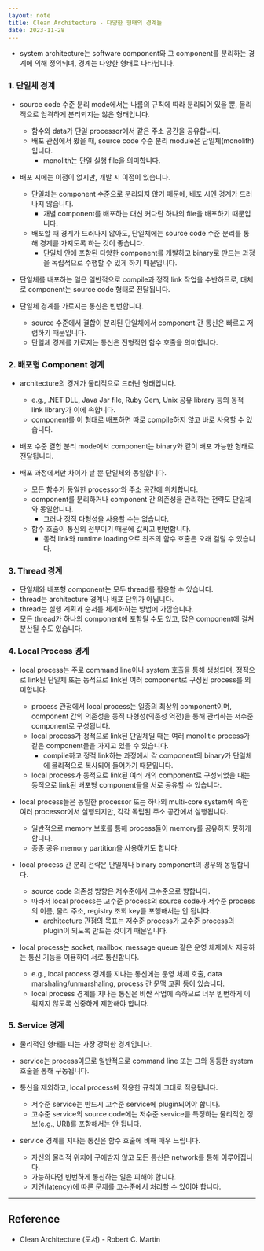 ```yaml
---
layout: note
title: Clean Architecture - 다양한 형태의 경계들
date: 2023-11-28
---
```





- system architecture는 software component와 그 component를 분리하는 경계에 의해 정의되며, 경계는 다양한 형태로 나타납니다.


### 1. 단일체 경계

- source code 수준 분리 mode에서는 나름의 규칙에 따라 분리되어 있을 뿐, 물리적으로 엄격하게 분리되지는 않은 형태입니다.
    - 함수와 data가 단일 processor에서 같은 주소 공간을 공유합니다.
    - 배포 관점에서 봤을 때, source code 수준 분리 module은 단일체(monolith)입니다.
        - monolith는 단일 실행 file을 의미합니다.

- 배포 시에는 이점이 없지만, 개발 시 이점이 있습니다.
    - 단일체는 component 수준으로 분리되지 않기 때문에, 배포 시엔 경계가 드러나지 않습니다.
        - 개별 component를 배포하는 대신 커다란 하나의 file을 배포하기 때문입니다.
    - 배포할 때 경계가 드러나지 않아도, 단일체에는 source code 수준 분리를 통해 경계를 가지도록 하는 것이 좋습니다.
        - 단일체 안에 포함된 다양한 component를 개발하고 binary로 만드는 과정을 독립적으로 수행할 수 있게 하기 때문입니다.

- 단일체를 배포하는 일은 일반적으로 compile과 정적 link 작업을 수반하므로, 대체로 component는 source code 형태로 전달됩니다.

- 단일체 경계를 가로지는 통신은 빈번합니다.
    - source 수준에서 결합이 분리된 단일체에서 component 간 통신은 빠르고 저렴하기 때문입니다.
    - 단일체 경계를 가로지는 통신은 전형적인 함수 호출을 의미합니다.


### 2. 배포형 Component 경계

- architecture의 경계가 물리적으로 드러난 형태입니다.
    - e.g., .NET DLL, Java Jar file, Ruby Gem, Unix 공유 library 등의 동적 link library가 이에 속합니다.
    - component를 이 형태로 배포하면 따로 compile하지 않고 바로 사용할 수 있습니다.

- 배포 수준 결합 분리 mode에서 component는 binary와 같이 배포 가능한 형태로 전달됩니다.

- 배포 과정에서만 차이가 날 뿐 단일체와 동일합니다.
    - 모든 함수가 동일한 processor와 주소 공간에 위치합니다.
    - component를 분리하거나 component 간 의존성을 관리하는 전략도 단일체와 동일합니다.
        - 그러나 정적 다형성을 사용할 수는 없습니다.
    - 함수 호출이 통신의 전부이기 때문에 값싸고 빈번합니다.
        - 동적 link와 runtime loading으로 최초의 함수 호출은 오래 걸릴 수 있습니다.


### 3. Thread 경계

- 단일체와 배포형 component는 모두 thread를 활용할 수 있습니다.
- thread는 architecture 경계나 배포 단위가 아닙니다.
- thread는 실행 계획과 순서를 체계화하는 방법에 가깝습니다.
- 모든 thread가 하나의 component에 포함될 수도 있고, 많은 component에 걸쳐 분산될 수도 있습니다.


### 4. Local Process 경계

- local process는 주로 command line이나 system 호출을 통해 생성되며, 정적으로 link된 단일체 또는 동적으로 link된 여러 component로 구성된 process를 의미합니다.
    - process 관점에서 local process는 일종의 최상위 component이며, component 간의 의존성을 동적 다형성(의존성 역전)을 통해 관리하는 저수준 component로 구성됩니다.
    - local process가 정적으로 link된 단일체일 때는 여러 monolitic process가 같은 component들을 가지고 있을 수 있습니다.
        - compile하고 정적 link하는 과정에서 각 component의 binary가 단일체에 물리적으로 복사되어 들어가기 때문입니다.
    - local process가 동적으로 link된 여러 개의 component로 구성되었을 때는 동적으로 link된 배포형 component들을 서로 공유할 수 있습니다.

- local process들은 동일한 processor 또는 하나의 multi-core system에 속한 여러 processor에서 실행되지만, 각각 독립된 주소 공간에서 실행됩니다.
    - 일반적으로 memory 보호를 통해 process들이 memory를 공유하지 못하게 합니다.
    - 종종 공유 memory partition을 사용하기도 합니다.

- local process 간 분리 전략은 단일체나 binary component의 경우와 동일합니다.
    - source code 의존성 방향은 저수준에서 고수준으로 향합니다.
    - 따라서 local process는 고수준 process의 source code가 저수준 process의 이름, 물리 주소, registry 조회 key를 포행해서는 안 됩니다.
        - architecture 관점의 목표는 저수준 process가 고수준 process의 plugin이 되도록 만드는 것이기 때문입니다.

- local process는 socket, mailbox, message queue 같은 운영 체제에서 제공하는 통신 기능을 이용하여 서로 통신합니다.
    - e.g., local process 경계를 지나는 통신에는 운영 체제 호출, data marshaling/unmarshaling, process 간 문맥 교환 등이 있습니다.
    - local process 경계를 지나는 통신은 비싼 작업에 속하므로 너무 빈번하게 이뤄지지 않도록 신중하게 제한해야 합니다.


### 5. Service 경계

- 물리적인 형태를 띠는 가장 강력한 경계입니다.
- service는 process이므로 일반적으로 command line 또는 그와 동등한 system 호출을 통해 구동됩니다.

- 통신을 제외하고, local process에 적용한 규칙이 그대로 적용됩니다.
    - 저수준 service는 반드시 고수준 service에 plugin되어야 합니다.
    - 고수준 service의 source code에는 저수준 service를 특정하는 물리적인 정보(e.g., URI)를 포함해서는 안 됩니다.

- service 경계를 지나는 통신은 함수 호출에 비해 매우 느립니다.
    - 자신의 물리적 위치에 구애받지 않고 모든 통신은 network를 통해 이루어집니다.
    - 가능하다면 빈번하게 통신하는 일은 피해야 합니다.
    - 지연(latency)에 따른 문제를 고수준에서 처리할 수 있어야 합니다.



---




## Reference

- Clean Architecture (도서) - Robert C. Martin
